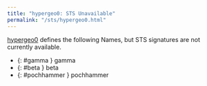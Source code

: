 ```yaml
---
title: "hypergeo0: STS Unavailable"
permalink: "/sts/hypergeo0.html"
---
```






[hypergeo0](/cd/hypergeo0)
defines the following Names, but STS signatures are not currently available.


 *  {: #gamma } gamma
 *  {: #beta } beta
 *  {: #pochhammer } pochhammer
